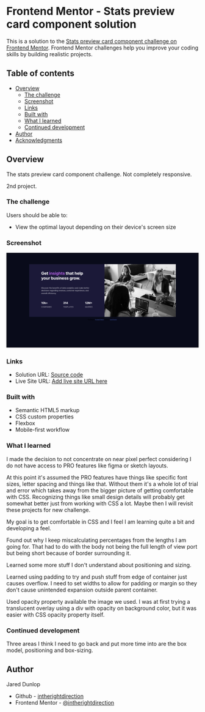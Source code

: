 # Frontend Mentor - Stats preview card component solution

This is a solution to the [Stats preview card component challenge on Frontend Mentor](https://www.frontendmentor.io/challenges/stats-preview-card-component-8JqbgoU62). Frontend Mentor challenges help you improve your coding skills by building realistic projects. 

## Table of contents

- [Overview](#overview)
  - [The challenge](#the-challenge)
  - [Screenshot](#screenshot)
  - [Links](#links)
  - [Built with](#built-with)
  - [What I learned](#what-i-learned)
  - [Continued development](#continued-development)
- [Author](#author)
- [Acknowledgments](#acknowledgments)

## Overview

The stats preview card component challenge. Not completely responsive.

2nd project.

### The challenge

Users should be able to:

- View the optimal layout depending on their device's screen size

### Screenshot

![](./screenshot.png)

### Links

- Solution URL: [Source code](https://github.com/intherightdirection/stats-preview-card-component)
- Live Site URL: [Add live site URL here](https://your-live-site-url.com)

### Built with

- Semantic HTML5 markup
- CSS custom properties
- Flexbox
- Mobile-first workflow

### What I learned

I made the decision to not concentrate on near pixel perfect considering I do not have access to PRO features like figma or sketch layouts.

At this point it's assumed the PRO features have things like specific font sizes, letter spacing and things like that. Without them it's a whole lot of trial and error which takes away from the bigger picture of getting comfortable with CSS. Recognizing things like small design details will probably get somewhat better just from working with CSS a lot. Maybe then I will revisit these projects for new challenge.

My goal is to get comfortable in CSS and I feel I am learning quite a bit and developing a feel. 

Found out why I keep miscalculating percentages from the lengths I am going for. That had to do with the body not being the full length of view port but being short because of border surrounding it.

Learned some more stuff I don't understand about positioning and sizing.

Learned using padding to try and push stuff from edge of container just causes overflow. I need to set widths to allow for padding or margin so they don't cause unintended expansion outside parent container.

Used opacity property available the image we used. I was at first trying a translucent overlay using a div with opacity on background color, but it was easier with CSS opacity property itself.

### Continued development

Three areas I think I need to go back and put more time into are the box model, positioning and box-sizing.

## Author

Jared Dunlop

- Github - [intherightdirection](https://github.com/intherightdirection)
- Frontend Mentor - [@intherightdirection](https://www.frontendmentor.io/profile/intherightdirection)
